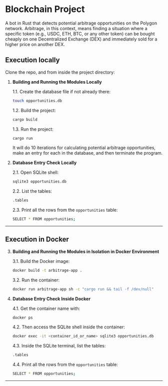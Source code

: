 # Blockchain Project
A bot in Rust that detects potential arbitrage opportunities on the Polygon network. Arbitrage, in this context, means finding a situation where a specific token (e.g., USDC, ETH, BTC, or any other token) can be bought cheaply on one Decentralized Exchange (DEX) and immediately sold for a higher price on another DEX.

## Execution locally

Clone the repo, and from inside the project directory:

1. **Building and Running the Modules Locally**

    1.1. Create the database file if not already there:
    ```bash
    touch opportunities.db
    ```

    1.2. Build the project:
    ```bash
    cargo build
    ```

    1.3. Run the project:
    ```bash
    cargo run
    ```
    It will do 10 iterations for calculating potential arbitrage opportunities, make an entry for each in the database, and then terminate the program.

2. **Database Entry Check Locally**

    2.1. Open SQLite shell:
    ```bash
    sqlite3 opportunities.db
    ```

    2.2. List the tables:
    ```bash
    .tables
    ```

    2.3. Print all the rows from the `opportunities` table:
    ```bash
    SELECT * FROM opportunities;
    ```
---
## Execution in Docker

3. **Building and Running the Modules in Isolation in Docker Environment**

    3.1. Build the Docker image:
    ```bash
    docker build -t arbitrage-app .
    ```

    3.2. Run the container:
    ```bash
    docker run arbitrage-app sh -c "cargo run && tail -f /dev/null"
    ```

4. **Database Entry Check Inside Docker**

    4.1. Get the container name with:
    ```bash
    docker ps
    ```

    4.2. Then access the SQLite shell inside the container:
    ```bash
    docker exec -it <container_id_or_name> sqlite3 opportunities.db
    ```

    4.3. Inside the SQLite terminal, list the tables:
    ```bash
    .tables
    ```

    4.4. Print all the rows from the `opportunities` table:
    ```bash
    SELECT * FROM opportunities;
    ```

---
